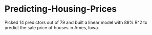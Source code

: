 # Predicting-Housing-Prices
Picked 14 predictors out of 79 and built a linear model with 88% R^2 to predict the sale price of houses in Ames, Iowa.
